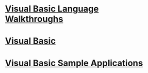 # [Visual Basic Language Walkthroughs](walkthroughs.md)
# [Visual Basic](index.md)
# [Visual Basic Sample Applications](sample-applications.md)
